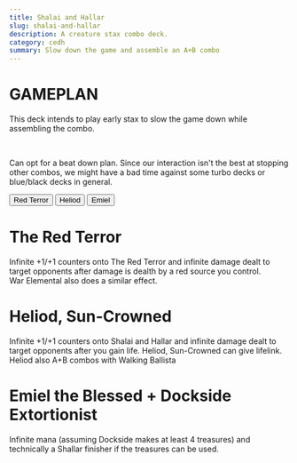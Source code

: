 ```yaml
---
title: Shalai and Hallar
slug: shalai-and-hallar
description: A creature stax combo deck.
category: cedh
summary: Slow down the game and assemble an A+B combo
---
```


<h1 class="text-2xl text-teal-400"> GAMEPLAN </h1>

This deck intends to play early stax to slow the game down while assembling the combo.

<br/>

Can opt for a beat down plan. Since our interaction isn't the best at stopping other combos, we might have a bad time against some turbo decks or blue/black decks in general.
<br/>

<div class="tab overflow-hidden my-2">
  <button class="tablinks border border-black p-1" onclick="openTab(event, 'Terror')">Red Terror</button>
  <button class="tablinks border border-black p-1" onclick="openTab(event, 'Heliod')">Heliod</button>
  <button class="tablinks border border-black p-1" onclick="openTab(event, 'Emiel')">Emiel</button>
</div>

<div id="Terror" class="tabcontent border border-solid border-stone-600 p-4">
    <h1 class="text-xl text-purple-400"> The Red Terror </h1>
    <div>
        Infinite +1/+1 counters onto The Red Terror and infinite damage dealt to target opponents after damage is dealth by a red source you control.
    </div>
    <div>
        War Elemental also does a similar effect.
    </div>
</div>

<div id="Heliod" class="tabcontent hidden border border-solid border-stone-600 p-4">
    <h1 class="text-xl text-purple-400"> Heliod, Sun-Crowned </h1>
    <div>
        Infinite +1/+1 counters onto Shalai and Hallar and infinite damage dealt to target opponents after you gain life. Heliod, Sun-Crowned can give lifelink. 
    </div>
    <div>
        Heliod also A+B combos with Walking Ballista
    </div>
</div>

<div id="Emiel" class="tabcontent hidden border border-solid border-stone-600 p-4">
    <h1 class="text-2xl text-purple-400"> Emiel the Blessed + Dockside Extortionist </h1>
    <div>
        Infinite mana (assuming Dockside makes at least 4 treasures) and technically a Shallar finisher if the treasures can be used.
    </div>
</div>

<script type="text/javascript">     
    function openTab(evt, tabName) {

    let i, tabcontent, tablinks;

    tabcontent = document.getElementsByClassName("tabcontent");
    for (i = 0; i < tabcontent.length; i++) {
        tabcontent[i].style.display = "none";
    }

    tablinks = document.getElementsByClassName("tablinks");
    for (i = 0; i < tablinks.length; i++) {
        tablinks[i].className = tablinks[i].className.replace(" active", "");
    }

    document.getElementById(tabName).style.display = "block";
    evt.currentTarget.className += " active";
    }
</script>


